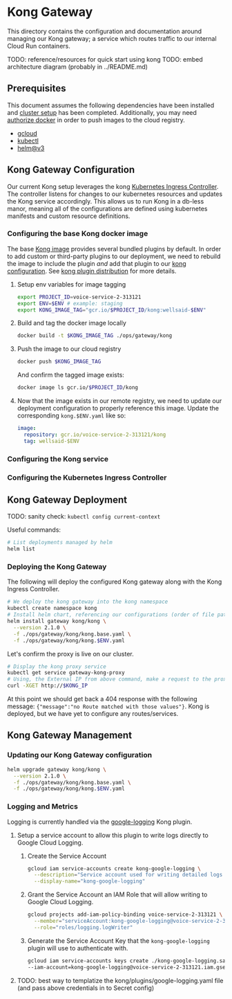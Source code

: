 # Kong Gateway

This directory contains the configuration and documentation around managing our Kong gateway;
a service which routes traffic to our internal Cloud Run containers.

TODO: reference/resources for quick start using kong
TODO: embed architecture diagram (probably in ../README.md)
## Prerequisites

This document assumes the following dependencies have been installed and [cluster setup](../ClusterSetup.md) has been completed. Additionally, you may need [authorize docker](https://cloud.google.com/container-registry/docs/advanced-authentication) in order to push images to the cloud registry.

- [gcloud](https://cloud.google.com/sdk/docs/quickstart)
- [kubectl](https://kubernetes.io/docs/tasks/tools/)
- [helm@v3](https://helm.sh/docs/intro/install/)

## Kong Gateway Configuration

Our current Kong setup leverages the kong [Kubernetes Ingress Controller](https://docs.konghq.com/kubernetes-ingress-controller/).
The controller listens for changes to our kubernetes resources and updates the Kong service
accordingly. This allows us to run Kong in a db-less manor, meaning all of the configurations
are defined using kubernetes manifests and custom resource definitions.

### Configuring the base Kong docker image

The base [Kong image](https://hub.docker.com/_/kong) provides several bundled plugins by default. In order to add custom or third-party plugins to our deployment, we need to rebuild the image to include the plugin _and_ add that plugin to our [kong configuration](./kong/kong.yaml). See [kong plugin distribution](https://docs.konghq.com/gateway-oss/1.0.x/plugin-development/distribution/) for more details.

1. Setup env variables for image tagging

    ```bash
    export PROJECT_ID=voice-service-2-313121
    export ENV=$ENV # example: staging
    export KONG_IMAGE_TAG="gcr.io/$PROJECT_ID/kong:wellsaid-$ENV"
    ```

1. Build and tag the docker image locally

   ```bash
   docker build -t $KONG_IMAGE_TAG ./ops/gateway/kong
   ```

1. Push the image to our cloud registry

   ```bash
   docker push $KONG_IMAGE_TAG
   ```

   And confirm the tagged image exists:

   ```bash
   docker image ls gcr.io/$PROJECT_ID/kong
   ```

1. Now that the image exists in our remote registry, we need to update our deployment configuration to properly reference this image. Update the corresponding `kong.$ENV.yaml` like so:

    ```yaml
    image:
      repository: gcr.io/voice-service-2-313121/kong
      tag: wellsaid-$ENV
    ```

### Configuring the Kong service

### Configuring the Kubernetes Ingress Controller


## Kong Gateway Deployment

TODO: sanity check: `kubectl config current-context`

Useful commands:
```bash
# List deployments managed by helm
helm list
```

### Deploying the Kong Gateway

The following will deploy the configured Kong gateway along with the Kong
Ingress Controller.

```bash
# We deploy the kong gateway into the kong namespace
kubectl create namespace kong
# Install helm chart, referencing our configurations (order of file paths is important!)
helm install gateway kong/kong \
  --version 2.1.0 \
  -f ./ops/gateway/kong/kong.base.yaml \
  -f ./ops/gateway/kong/kong.$ENV.yaml
```

Let's confirm the proxy is live on our cluster.

```bash
# Display the kong proxy service
kubectl get service gateway-kong-proxy
# Using, the External IP from above command, make a request to the proxy
curl -XGET http://$KONG_IP
```

At this point we should get back a 404 response with the following message:
`{"message":"no Route matched with those values"}`. Kong is deployed, but we
have yet to configure any routes/services.

## Kong Gateway Management

### Updating our Kong Gateway configuration

```bash
helm upgrade gateway kong/kong \
  --version 2.1.0 \
  -f ./ops/gateway/kong/kong.base.yaml \
  -f ./ops/gateway/kong/kong.$ENV.yaml
```

### Logging and Metrics

Logging is currently handled via the [google-logging](https://github.com/SmartParkingTechnology/kong-google-logging-plugin) Kong plugin.

1. Setup a service account to allow this plugin to write logs directly to Google Cloud Logging.

    1. Create the Service Account

        ```bash
        gcloud iam service-accounts create kong-google-logging \
          --description="Service account used for writing detailed logs directly from our Kong proxy" \
          --display-name="kong-google-logging"
        ```

    1. Grant the Service Account an IAM Role that will allow writing to Google Cloud Logging.

        ```bash
        gcloud projects add-iam-policy-binding voice-service-2-313121 \
          --member="serviceAccount:kong-google-logging@voice-service-2-313121.iam.gserviceaccount.com" \
          --role="roles/logging.logWriter"
        ```

    1. Generate the Service Account Key that the `kong-google-logging` plugin will use to
       authenticate with.

        ```bash
        gcloud iam service-accounts keys create ./kong-google-logging.sakey.json \
        --iam-account=kong-google-logging@voice-service-2-313121.iam.gserviceaccount.com
        ```

2. TODO: best way to templatize the kong/plugins/google-logging.yaml file (and pass above credentials in to Secret config)
